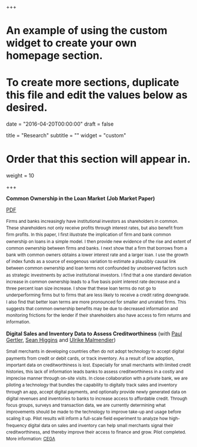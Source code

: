 +++
# An example of using the custom widget to create your own homepage section.
# To create more sections, duplicate this file and edit the values below as desired.

date = "2016-04-20T00:00:00"
draft = false

title = "Research"
subtitle = ""
widget = "custom"

# Order that this section will appear in.
weight = 10

+++

**Common Ownership in the Loan Market**
**(Job Market Paper)**

<a class="btn btn-primary network-icon" style="width:10  0px;" href="files/JMP.pdf">PDF</a>

<small><p style="line-height: 1.3em;">Firms and banks increasingly have institutional investors as shareholders in common. These shareholders not only receive profits through interest rates, but also benefit from firm profits. In this paper, I first illustrate the implication of firm and bank common ownership on loans in a simple model. I then provide new evidence of the rise and extent of common ownership between firms and banks. I next show that a firm that borrows from a bank with common owners obtains a lower interest rate and a larger loan. I use the growth of index funds as a source of exogenous variation to estimate a plausibly causal link between common ownership and loan terms not confounded by unobserved factors such as strategic investments by active institutional investors. I find that a one standard deviation increase in common ownership leads to a five basis point interest rate decrease and a three percent loan size increase. I show that these loan terms do not go to underperforming firms but to firms that are less likely to receive a credit rating downgrade. I also find that better loan terms are more pronounced for smaller and unrated firms. This suggests that common ownership benefits may be due to decreased information and monitoring frictions for the lender if their shareholders also have access to firm returns and information.</small></p>

**Digital Sales and Inventory Data to Assess Creditworthiness** (with [Paul Gertler](http://www.paulgertler.com/), [Sean Higgins](http://www.seankhiggins.com/) and [Ulrike Malmendier](http://eml.berkeley.edu/~ulrike/))
<small><p style="line-height: 1.3em;">Small merchants in developing countries often do not adopt technology to accept digital payments from credit or debit cards, or track inventory. As a result of low adoption, important data on creditworthiness is lost. Especially for small merchants with limited credit histories, this lack of information leads banks to assess creditworthiness in a costly and imprecise manner through on-site visits. In close collaboration with a private bank, we are piloting a technology that bundles the capability to digitally track sales and inventory through an app, accept digital payments, and optionally provide newly generated data on digital revenues and inventories to banks to increase access to affordable credit. Through focus groups, surveys and transaction data, we are currently determining what improvements should be made to the technology to improve take-up and usage before scaling it up. Pilot results will inform a full-scale field experiment to analyze how high-frequency digital data on sales and inventory can help small merchants signal their creditworthiness, and thereby improve their access to finance and grow. Pilot completed. More information:  [CEGA](http://cega.berkeley.edu/evidence/incentivizing-small-merchants-in-emerging-markets-to-adopt-digital-payment-technologies/)</small></p>